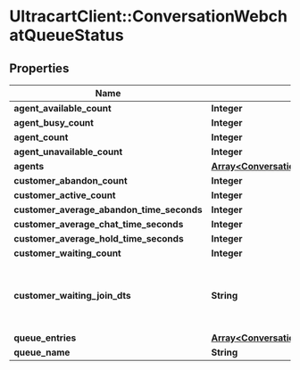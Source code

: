 # UltracartClient::ConversationWebchatQueueStatus

## Properties
Name | Type | Description | Notes
------------ | ------------- | ------------- | -------------
**agent_available_count** | **Integer** |  | [optional] 
**agent_busy_count** | **Integer** |  | [optional] 
**agent_count** | **Integer** |  | [optional] 
**agent_unavailable_count** | **Integer** |  | [optional] 
**agents** | [**Array&lt;ConversationWebchatQueueStatusAgent&gt;**](ConversationWebchatQueueStatusAgent.md) |  | [optional] 
**customer_abandon_count** | **Integer** |  | [optional] 
**customer_active_count** | **Integer** |  | [optional] 
**customer_average_abandon_time_seconds** | **Integer** |  | [optional] 
**customer_average_chat_time_seconds** | **Integer** |  | [optional] 
**customer_average_hold_time_seconds** | **Integer** |  | [optional] 
**customer_waiting_count** | **Integer** |  | [optional] 
**customer_waiting_join_dts** | **String** | Date/time that the oldest person joined the queue | [optional] 
**queue_entries** | [**Array&lt;ConversationWebchatQueueStatusQueueEntry&gt;**](ConversationWebchatQueueStatusQueueEntry.md) |  | [optional] 
**queue_name** | **String** |  | [optional] 


